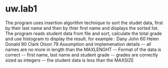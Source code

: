 # uw.lab1
The program uses insertion algorithm technique to sort the studet data, first by their last name and then by thier first name 
and displays the sorted list. 
The program reads student data from file and sort, calculate the total grade and use histogram to display the result. 
for example : 
              Dany John 60 
              Helen Donald 90
              Clark Olson 79
Assumption and implemenation details 
            -- all names are no more in length than the MAXLENGHT
            -- Format of the data is correct -- first name, last name and student grade 
            -- grades are correctly sized as integers 
            -- the student data is less than the MAXSIZE 
    
